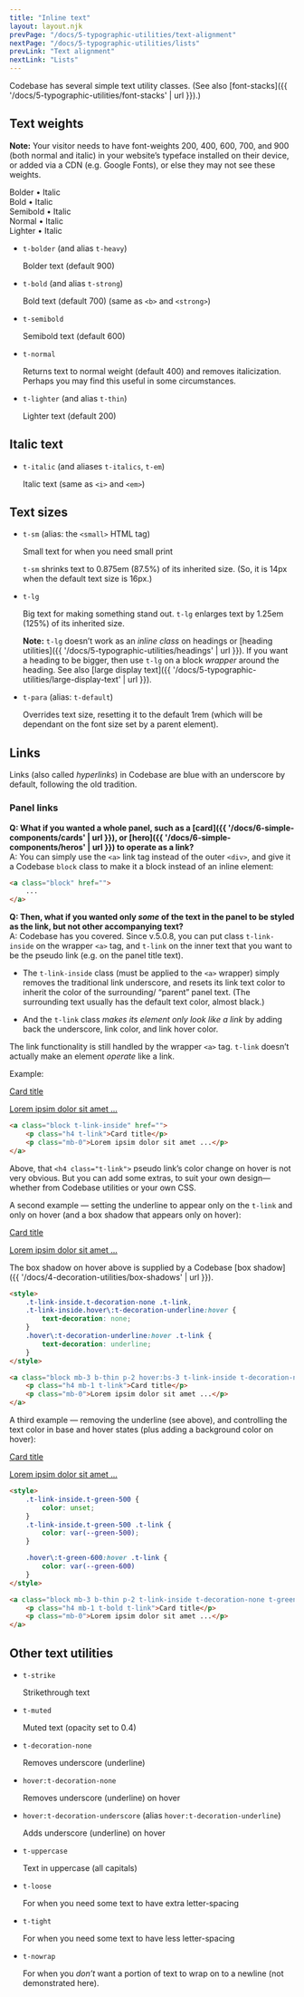 ```yaml
---
title: "Inline text"
layout: layout.njk
prevPage: "/docs/5-typographic-utilities/text-alignment"
nextPage: "/docs/5-typographic-utilities/lists"
prevLink: "Text alignment"
nextLink: "Lists"
---
```


Codebase has several simple text utility classes. (See also [font-stacks]({{ '/docs/5-typographic-utilities/font-stacks' | url }}).)

## Text weights

**Note:** Your visitor needs to have font-weights 200, 400, 600, 700, and 900 (both normal and italic) in your website’s typeface installed on their device, or added via a CDN (e.g. Google Fonts), or else they may not see these weights.

<span class="t-bolder">Bolder • <span class="t-italic">Italic</span></span><br>
<span class="t-bold">Bold • <span class="t-italic">Italic</span></span><br>
<span class="t-semibold">Semibold • <span class="t-italic">Italic</span></span><br>
<span class="t-normal">Normal • <span class="t-italic">Italic</span></span><br>
<span class="t-lighter">Lighter • <span class="t-italic">Italic</span></span>

* `t-bolder` (and alias `t-heavy`)

    <span class="t-bolder">Bolder text (default 900)</span>

* `t-bold` (and alias `t-strong`)

    <span class="t-bold">Bold text (default 700)</span> (same as `<b>` and `<strong>`)

* `t-semibold`

    <span class="t-semibold">Semibold text (default 600)</span>

* `t-normal`

    <span class="t-bold t-italic">Returns text to normal weight (default 400) and removes italicization. <span class="t-normal">Perhaps you may find this useful</span> in some circumstances.</span>

* `t-lighter` (and alias `t-thin`)

    <span class="t-lighter">Lighter text (default 200)</span>

## Italic text

* `t-italic` (and aliases `t-italics`, `t-em`)

    <span class="t-italic">Italic text</span> (same as `<i>` and `<em>`)

## Text sizes

* `t-sm` (alias: the `<small>` HTML tag)

    Small text for <span class="t-sm">when you need small print</span>

    `t-sm` shrinks text to 0.875em (87.5%) of its inherited size. (So, it is 14px when the default text size is 16px.)

* `t-lg`

    Big text for making <span class="t-lg">something</span> stand out. `t-lg` enlarges text by 1.25em (125%) of its inherited size.

    **Note:** `t-lg` doesn’t work as an _inline class_ on headings or [heading utilities]({{ '/docs/5-typographic-utilities/headings' | url }}). If you want a heading to be bigger, then use `t-lg` on a block _wrapper_ around the heading. See also [large display text]({{ '/docs/5-typographic-utilities/large-display-text' | url }}).

* `t-para` (alias: `t-default`)

    Overrides text size, resetting it to the default 1rem (which will be dependant on the font size set by a parent element).

## Links

Links (also called _hyperlinks_) in Codebase are blue with an underscore by default, following the old tradition.

### Panel links

**Q: What if you wanted a whole panel, such as a [card]({{ '/docs/6-simple-components/cards' | url }}), or [hero]({{ '/docs/6-simple-components/heros' | url }}) to operate as a link?**<br>
A: You can simply use the `<a>` link tag instead of the outer `<div>`, and give it a Codebase `block` class to make it a block instead of an inline element:

```html
<a class="block" href="">
    ...
</a>
```

**Q: Then, what if you wanted only _some_ of the text in the panel to be styled as the link, but not other accompanying text?**<br>
A: Codebase has you covered. Since v.5.0.8, you can put class `t-link-inside` on the wrapper `<a>` tag, and `t-link` on the inner text that you want to be the pseudo link (e.g. on the panel title text).

* The `t-link-inside` class (must be applied to the `<a>` wrapper) simply removes the traditional link underscore, and resets its link text color to inherit the color of the surrounding/ “parent” panel text. (The surrounding text usually has the default text color, almost black.)

* And the `t-link` class _makes its element only look like a link_ by adding back the underscore, link color, and link hover color. 

The link functionality is still handled by the wrapper `<a>` tag. `t-link` doesn’t actually make an element _operate_ like a link.

Example:

<a class="block mb-3 b-thin p-2 t-link-inside" href="#/">
    <p class="h4 t-link">Card title</p>
    <p class="mb-0">Lorem ipsim dolor sit amet ...</p>
</a>

```html
<a class="block t-link-inside" href="">
    <p class="h4 t-link">Card title</p>
    <p class="mb-0">Lorem ipsim dolor sit amet ...</p>
</a>
```

Above, that `<h4 class="t-link">` pseudo link’s color change on hover is not very obvious. But you can add some extras, to suit your own design—whether from Codebase utilities or your own CSS.

A second example — setting the underline to appear only on the `t-link` and only on hover (and a box shadow that appears only on hover):

<style>
    .t-link-inside.t-decoration-none .t-link,
    .t-link-inside.hover\:t-decoration-underline:hover {
        text-decoration: none;
    }
    .hover\:t-decoration-underline:hover .t-link {
        text-decoration: underline;
    }
</style>

<a class="block mb-3 b-thin p-2 hover:bs-3 t-link-inside t-decoration-none hover:t-decoration-underline" href="#/">
    <p class="h4 mb-1 t-link">Card title</p>
    <p class="mb-0">Lorem ipsim dolor sit amet ...</p>
</a>

The box shadow on hover above is supplied by a Codebase [box shadow]({{ '/docs/4-decoration-utilities/box-shadows' | url }}).

```html
<style>
    .t-link-inside.t-decoration-none .t-link,
    .t-link-inside.hover\:t-decoration-underline:hover {
        text-decoration: none;
    }
    .hover\:t-decoration-underline:hover .t-link {
        text-decoration: underline;
    }
</style>

<a class="block mb-3 b-thin p-2 hover:bs-3 t-link-inside t-decoration-none hover:t-decoration-underline" href="#/">
    <p class="h4 mb-1 t-link">Card title</p>
    <p class="mb-0">Lorem ipsim dolor sit amet ...</p>
</a>
```

A third example — removing the underline (see above), and controlling the text color in base and hover states (plus adding a background color on hover):

<style>
    .t-link-inside.t-green-500 {
        color: unset;
    }
    .t-link-inside.t-green-500 .t-link {
        color: var(--green-500);
    }

    .hover\:t-green-600:hover .t-link {
        color: var(--green-600)
    }
</style>

<a class="block mb-3 b-thin p-2 t-link-inside t-decoration-none t-green-500 hover:t-green-600 hover:bg-green-100" href="#/">
    <p class="h4 mb-1 t-bold t-link">Card title</p>
    <p class="mb-0">Lorem ipsim dolor sit amet ...</p>
</a>

```html
<style>
    .t-link-inside.t-green-500 {
        color: unset;
    }
    .t-link-inside.t-green-500 .t-link {
        color: var(--green-500);
    }

    .hover\:t-green-600:hover .t-link {
        color: var(--green-600)
    }
</style>

<a class="block mb-3 b-thin p-2 t-link-inside t-decoration-none t-green-500 hover:t-green-600 hover:bg-green-100" href="#/">
    <p class="h4 mb-1 t-bold t-link">Card title</p>
    <p class="mb-0">Lorem ipsim dolor sit amet ...</p>
</a>
```

## Other text utilities

* `t-strike`

    <span class="t-strike">Strikethrough text</span>

* `t-muted`

    <span class="t-muted">Muted text (opacity set to 0.4)</span>

* `t-decoration-none`

    Removes underscore (underline)

* `hover:t-decoration-none`

    Removes underscore (underline) on hover

* `hover:t-decoration-underscore` (alias `hover:t-decoration-underline`)

    Adds underscore (underline) on hover

* `t-uppercase`

    <span class="t-uppercase">Text in uppercase</span> (all capitals)


* `t-loose`

    For when you need some text to have <span class="t-loose">extra letter-spacing</span>

* `t-tight`

    For when you need some text to have <span class="t-tight">less letter-spacing</span>

* `t-nowrap`

    For when you _don’t_ want a portion of text to wrap on to a newline (not demonstrated here).